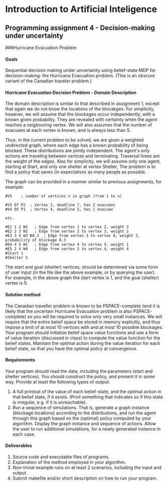# Introduction to Artificial Inteligence
## Programming assignment 4 - Decision-making under uncertainty
###Hurricane Evacuation Problem
#### Goals
Sequential decision making under uncertainty using belief-state MDP for decision-making: the Hurricane Evacuation problem. (This is an obscure variant of the Canadian traveler problem.)

#### Hurricane Evacuation Decision Problem - Domain Description
The domain description is similar to that described in assignment 1, except that again we do not know the locations of the blocakges. For simplicity, however, we will assume that the blockages occur independently, with a known given probability. They are revealed with certainty when the agent reaches a neigbouring vertex. We will also assumes that the number of evacuees at each vertex is known, and is always less than 5.

Thus, in the current problem to be solved, we are given a weighted undirected graph, where each edge has a known probability of being blocked. These distributions are jointly independent. The agent's only actions are traveling between vertices and terminating. Traversal times are the weight of the edges. Also for simplicity, we will assume only one agent, starting at Start, and only one shelter at vertex Shelter, The problem is to find a policy that saves (in expectation) as many people as possible.

The graph can be provided in a manner similar to previous assignments, for example:
```
#V5    ; number of vertices n in graph (from 1 to n)

#V3 D7 P2  ; Vertex 3, deadline 7, has 2 evacuees
#V4 D5 P1  ; Vertex 4, deadline 5, has 1 evacuee

etc.

#E1 1 2 W3   ; Edge from vertex 1 to vertex 2, weight 3
#E2 2 3 W2   ; Edge from vertex 2 to vertex 3, weight 2
#E3 3 4 W3 B0.3  ; Edge from vertex 3 to vertex 4, weight 3, probability of blockage 0.3
#E4 4 5 W1   ; Edge from vertex 4 to vertex 5, weight 1
#E5 2 4 W4   ; Edge from vertex 2 to vertex 4, weight 4
#Start 1
#Shelter 5
```
The start and goal (shelter) vertices, should be determined via some form of user input (in the file like the above example, or by querying the user). For example, in the above graph the start vertex is 1, and the goal (shelter) vertex is 5.

#### Solution method
The Canadian traveller problem is known to be PSPACE-complete (and it is likely that the uncertain Hurricane Evacuation problem is also PSPACE-complete) so you will be required to solve only very small instances. We will require that the entire belief space be stored in memory explicitly, and thus impose a limit of at most 10 vertices with and at most 10 possible blockages. Your program should initialize belief space value functions and use a form of value iteration (discussed in class) to compute the value function for the belief states. Maintain the optimal action during the value iteration for each belief state, so that you have the optimal policy at convergence.

#### Requirements
Your program should read the data, including the parameters (start and shelter vertices). You should construct the policy, and present it in some way. Provide at least the following types of output:

1. A full printout of the value of each belief-state, and the optimal action in that belief state, if it exists. (Print something that indicates so if this state is irregular, e.g. if it is unreachable).
2. Run a sequence of simulations. That is, generate a graph instance (blockage locations) according to the distributions, and run the agent through this graph based on the (optimal) policy computed by your algorithm. Display the graph instance and sequence of actions. Allow the user to run additional simulations, for a newly generated instance in each case.
#### Deliverables
1. Source code and executable files of programs.
2. Explanation of the method employed in your algorithm.
3. Non-trivial example runs on at least 2 scenarios, including the input and output.
4. Submit makefile and/or short description on how to run your program.